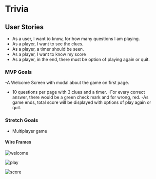 # Trivia
## User Stories

- As a user, I want to know, for how many questions I am playing.
- As a player, I want to see the clues.
- As a player, a timer should be seen.
- As a player, I want to know my score
- As a player, in the end, there must be option of playing again or quit.

### MVP Goals

-A Welcome Screen with modal about the game on first page.
- 10 questions per page with 3 clues and a timer.
-For every correct answer, there would be a green check mark and for wrong, red.
-As game ends, total score will be displayed with options of play again or quit.

### Stretch Goals
- Multiplayer game

#### Wire Frames
![welcome](https://media.git.generalassemb.ly/user/38079/files/b888e000-0649-11ec-9174-c1f739da9ee9)

![play](https://media.git.generalassemb.ly/user/38079/files/752e7180-0649-11ec-937b-91e4009784cc)


![score](https://media.git.generalassemb.ly/user/38079/files/49ab8700-0649-11ec-99f6-b40145e836a0)